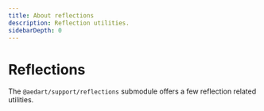 ```yaml
---
title: About reflections
description: Reflection utilities.
sidebarDepth: 0
---
```


# Reflections <Badge type="tip" text="Available since v0.7" vertical="middle" />

The `@aedart/support/reflections` submodule offers a few reflection related utilities. 
